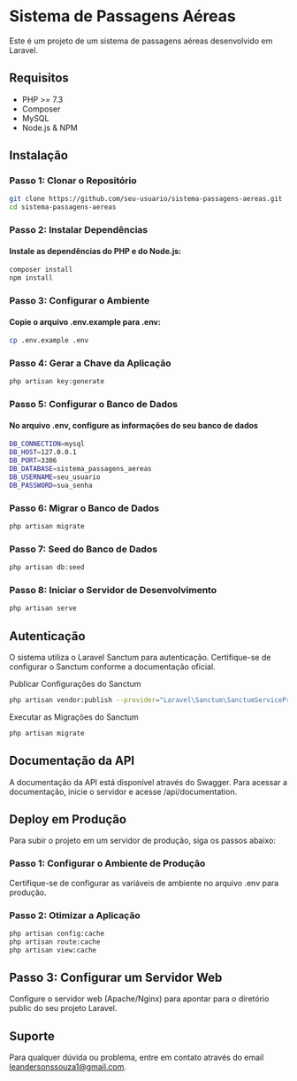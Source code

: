 # Sistema de Passagens Aéreas

Este é um projeto de um sistema de passagens aéreas desenvolvido em Laravel.

## Requisitos

- PHP >= 7.3
- Composer
- MySQL
- Node.js & NPM

## Instalação

### Passo 1: Clonar o Repositório

```bash
git clone https://github.com/seu-usuario/sistema-passagens-aereas.git
cd sistema-passagens-aereas
```

### Passo 2: Instalar Dependências
#### Instale as dependências do PHP e do Node.js:
```bash
composer install
npm install
```

### Passo 3: Configurar o Ambiente
#### Copie o arquivo .env.example para .env:
```bash
cp .env.example .env
```

### Passo 4: Gerar a Chave da Aplicação
```bash
php artisan key:generate
```

### Passo 5: Configurar o Banco de Dados
#### No arquivo .env, configure as informações do seu banco de dados
```bash
DB_CONNECTION=mysql
DB_HOST=127.0.0.1
DB_PORT=3306
DB_DATABASE=sistema_passagens_aereas
DB_USERNAME=seu_usuario
DB_PASSWORD=sua_senha
```

### Passo 6: Migrar o Banco de Dados
```bash
php artisan migrate
```

### Passo 7: Seed do Banco de Dados
```bash
php artisan db:seed
```

### Passo 8: Iniciar o Servidor de Desenvolvimento
```bash
php artisan serve
```

## Autenticação

O sistema utiliza o Laravel Sanctum para autenticação. Certifique-se de configurar o Sanctum conforme a documentação oficial.

Publicar Configurações do Sanctum
```bash
php artisan vendor:publish --provider="Laravel\Sanctum\SanctumServiceProvider"
```

Executar as Migrações do Sanctum
```bash
php artisan migrate
```

## Documentação da API

A documentação da API está disponível através do Swagger. Para acessar a documentação, inicie o servidor e acesse /api/documentation.

## Deploy em Produção

Para subir o projeto em um servidor de produção, siga os passos abaixo:

### Passo 1: Configurar o Ambiente de Produção

Certifique-se de configurar as variáveis de ambiente no arquivo .env para produção.

### Passo 2: Otimizar a Aplicação

```bash
php artisan config:cache
php artisan route:cache
php artisan view:cache
```

## Passo 3: Configurar um Servidor Web

Configure o servidor web (Apache/Nginx) para apontar para o diretório public do seu projeto Laravel.

## Suporte

Para qualquer dúvida ou problema, entre em contato através do email <leandersonssouza1@gmail.com>.
